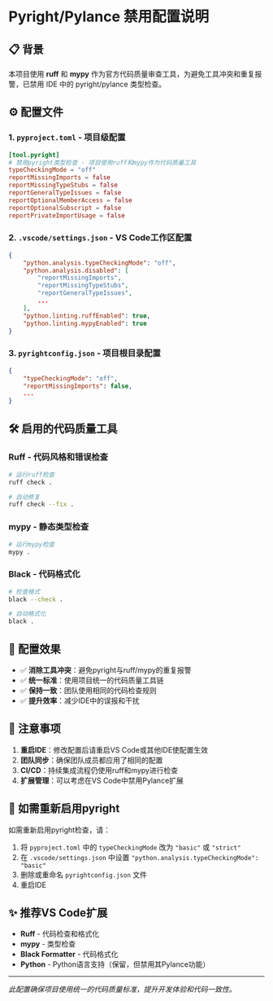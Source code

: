 # Pyright/Pylance 禁用配置说明

## 📋 背景

本项目使用 **ruff** 和 **mypy** 作为官方代码质量审查工具，为避免工具冲突和重复报警，已禁用 IDE 中的 pyright/pylance 类型检查。

## ⚙️ 配置文件

### 1. `pyproject.toml` - 项目级配置
```toml
[tool.pyright]
# 禁用pyright类型检查 - 项目使用ruff和mypy作为代码质量工具
typeCheckingMode = "off"
reportMissingImports = false
reportMissingTypeStubs = false
reportGeneralTypeIssues = false
reportOptionalMemberAccess = false
reportOptionalSubscript = false
reportPrivateImportUsage = false
```

### 2. `.vscode/settings.json` - VS Code工作区配置
```json
{
    "python.analysis.typeCheckingMode": "off",
    "python.analysis.disabled": [
        "reportMissingImports",
        "reportMissingTypeStubs",
        "reportGeneralTypeIssues",
        ...
    ],
    "python.linting.ruffEnabled": true,
    "python.linting.mypyEnabled": true
}
```

### 3. `pyrightconfig.json` - 项目根目录配置
```json
{
    "typeCheckingMode": "off",
    "reportMissingImports": false,
    ...
}
```

## 🛠️ 启用的代码质量工具

### Ruff - 代码风格和错误检查
```bash
# 运行ruff检查
ruff check .

# 自动修复
ruff check --fix .
```

### mypy - 静态类型检查
```bash
# 运行mypy检查
mypy .
```

### Black - 代码格式化
```bash
# 检查格式
black --check .

# 自动格式化
black .
```

## 🎯 配置效果

- ✅ **消除工具冲突**：避免pyright与ruff/mypy的重复报警
- ✅ **统一标准**：使用项目统一的代码质量工具链
- ✅ **保持一致**：团队使用相同的代码检查规则
- ✅ **提升效率**：减少IDE中的误报和干扰

## 📝 注意事项

1. **重启IDE**：修改配置后请重启VS Code或其他IDE使配置生效
2. **团队同步**：确保团队成员都应用了相同的配置
3. **CI/CD**：持续集成流程仍使用ruff和mypy进行检查
4. **扩展管理**：可以考虑在VS Code中禁用Pylance扩展

## 🔄 如需重新启用pyright

如需重新启用pyright检查，请：

1. 将 `pyproject.toml` 中的 `typeCheckingMode` 改为 `"basic"` 或 `"strict"`
2. 在 `.vscode/settings.json` 中设置 `"python.analysis.typeCheckingMode": "basic"`
3. 删除或重命名 `pyrightconfig.json` 文件
4. 重启IDE

## ✨ 推荐VS Code扩展

- **Ruff** - 代码检查和格式化
- **mypy** - 类型检查  
- **Black Formatter** - 代码格式化
- **Python** - Python语言支持（保留，但禁用其Pylance功能）

---

*此配置确保项目使用统一的代码质量标准，提升开发体验和代码一致性。*
